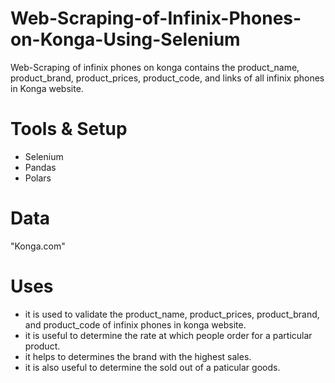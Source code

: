 # Web-Scraping-of-Infinix-Phones-on-Konga-Using-Selenium
Web-Scraping of infinix phones on konga  contains the product_name, product_brand, product_prices, product_code, and links of all infinix  phones  in Konga website.
# Tools & Setup
 - Selenium
 - Pandas
 - Polars
# Data
 "Konga.com"
# Uses
 - it is used to validate the product_name, product_prices, product_brand, and product_code of infinix phones in konga website.
 - it is useful to determine the rate at which people order for a particular product.
 - it helps to determines the brand with the highest sales.
 - it is also useful to determine the sold out of a paticular goods.
   
